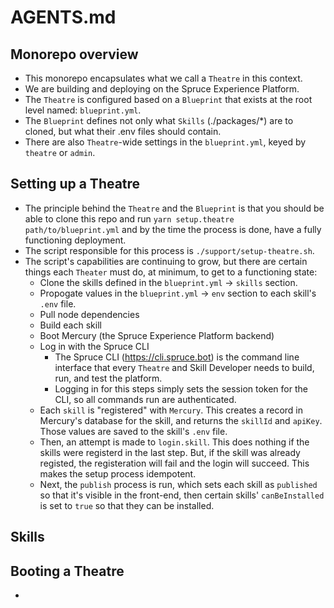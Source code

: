# AGENTS.md
 
## Monorepo overview
- This monorepo encapsulates what we call a `Theatre` in this context.
- We are building and deploying on the Spruce Experience Platform.
- The `Theatre` is configured based on a `Blueprint` that exists at the root level named: `blueprint.yml`.
- The `Blueprint` defines not only what `Skills` (./packages/*) are to cloned, but what their .env files should contain.
- There are also `Theatre`-wide settings in the `blueprint.yml`, keyed by `theatre` or `admin`.

## Setting up a Theatre
- The principle behind the `Theatre` and the `Blueprint` is that you should be able to clone this repo and run `yarn setup.theatre path/to/blueprint.yml` and by the time the process is done, have a fully functioning deployment.
- The script responsible for this process is `./support/setup-theatre.sh`.
- The script's capabilities are continuing to grow, but there are certain things each `Theater` must do, at minimum, to get to a functioning state:
  - Clone the skills defined in the `blueprint.yml` -> `skills` section.
  - Propogate values in the `blueprint.yml` -> `env` section to each skill's `.env` file.
  - Pull node dependencies
  - Build each skill
  - Boot Mercury (the Spruce Experience Platform backend)
  - Log in with the Spruce CLI
    - The Spruce CLI (https://cli.spruce.bot) is the command line interface that every `Theatre` and Skill Developer needs to build, run, and test the platform.
    - Logging in for this steps simply sets the session token for the CLI, so all commands run are authenticated.
  - Each `skill` is "registered" with `Mercury`. This creates a record in Mercury's database for the skill, and returns the `skillId` and `apiKey`. Those values are saved to the skill's `.env` file.
  - Then, an attempt is made to `login.skill`. This does nothing if the skills were registerd in the last step. But, if the skill was already registed, the registeration will fail and the login will succeed. This makes the setup process idempotent.
  - Next, the `publish` process is run, which sets each skill as `published` so that it's visible in the front-end, then certain skills' `canBeInstalled` is set to `true` so that they can be installed.

## Skills


## Booting a Theatre
 - 